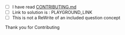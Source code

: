 - [ ] I have read [CONTRIBUTING.md](https://github.com/sn99/rust-practise-questions/blob/master/CONTRIBUTING.md)
- [ ] Link to solution is : PLAYGROUND_LINK
- [ ] This is not a ReWrite of an included question concept

Thank you for Contributing